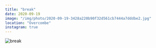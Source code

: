```yaml
---
title: "break"
date: 2020-09-19
image: "/img/photo/2020-09-19-3428a220b90f32d561cb7444a7dddbe2.jpg"
location: "Overcombe"
instagram: true
---
```


![break](/img/photo/2020-09-19-3428a220b90f32d561cb7444a7dddbe2.jpg)
